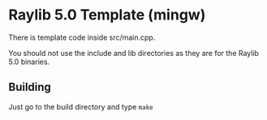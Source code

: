 # Raylib 5.0 Template (mingw)
There is template code inside src/main.cpp.

You should not use the include and lib directories as they are for the Raylib 5.0 binaries.
## Building
Just go to the build directory and type `make`
